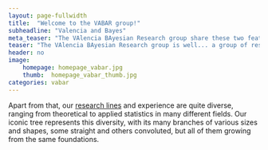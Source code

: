 ```yaml
---
layout: page-fullwidth
title:  "Welcome to the VABAR group!"
subheadline: "Valencia and Bayes"
meta_teaser: "The VAlencia BAyesian Research group share these two features."
teaser: "The VAlencia BAyesian Research group is well... a group of researchers who share two features. They are interested in Bayesian Statistics and they have been educated or have strong links with the Valencian Bayesian school."
header: no
image:
    homepage: homepage_vabar.jpg
    thumb:  homepage_vabar_thumb.jpg
categories: vabar
---
```


Apart from that, our [research lines](/research/) and experience are quite diverse, ranging from theoretical to applied statistics in many different fields.
Our iconic tree represents this diversity, with its many branches of various sizes and shapes, some straight and others convoluted, but all of them growing from the same foundations.


